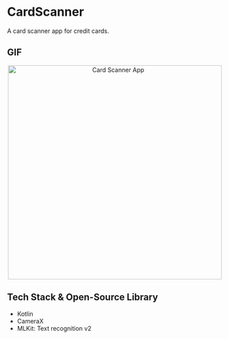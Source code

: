 # CardScanner 

A card scanner app for credit cards.

## GIF
<p align="center">
  <img src="https://github.com/user-attachments/assets/a1ba3d95-21a6-45ad-84d9-564034f83e4c" alt="Card Scanner App" height="500px"/>
</p>


## Tech Stack & Open-Source Library
- Kotlin
- CameraX
- MLKit: Text recognition v2

